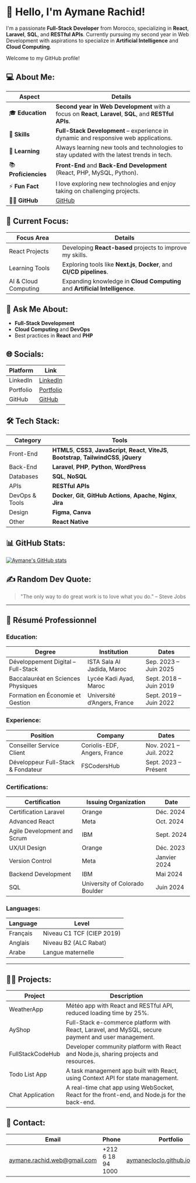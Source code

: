 # 👋 Hello, I'm Aymane Rachid!

I'm a passionate **Full-Stack Developer** from Morocco, specializing in **React**, **Laravel**, **SQL**, and **RESTful APIs**. Currently pursuing my second year in Web Development with aspirations to specialize in **Artificial Intelligence** and **Cloud Computing**.

Welcome to my GitHub profile!

## 💻 About Me:
| **Aspect**             | **Details**                                                                                                  |
|------------------------|--------------------------------------------------------------------------------------------------------------|
| 🎓 **Education**        | **Second year in Web Development** with a focus on **React**, **Laravel**, **SQL**, and **RESTful APIs**.     |
| 🚀 **Skills**           | **Full-Stack Development** – experience in dynamic and responsive web applications.                          |
| 🌱 **Learning**         | Always learning new tools and technologies to stay updated with the latest trends in tech.                    |
| 📚 **Proficiencies**    | **Front-End** and **Back-End Development** (React, PHP, MySQL, Python).                                      |
| ⚡ **Fun Fact**          | I love exploring new technologies and enjoy taking on challenging projects.                                   |
| 👨‍💻 **GitHub**         | [GitHub](https://github.com/aymanecloclo)                                                                    |

## 🔭 Current Focus:
| **Focus Area**         | **Details**                                                                                                     |
|------------------------|-----------------------------------------------------------------------------------------------------------------|
| React Projects         | Developing **React-based** projects to improve my skills.                                                       |
| Learning Tools         | Exploring tools like **Next.js**, **Docker**, and **CI/CD pipelines**.                                          |
| AI & Cloud Computing   | Expanding knowledge in **Cloud Computing** and **Artificial Intelligence**.                                     |

## 💬 Ask Me About:
- **Full-Stack Development**
- **Cloud Computing** and **DevOps**
- Best practices in **React** and **PHP**

## 🌐 Socials:
| **Platform**   | **Link**                                                                                                      |
|----------------|----------------------------------------------------------------------------------------------------------------|
| LinkedIn       | [LinkedIn](https://www.linkedin.com/in/aymane-rachid-106700317/)                                               |
| Portfolio      | [Portfolio](https://aymanecloclo.github.io/Portfolio)                                                          |
| GitHub         | [GitHub](https://github.com/aymanecloclo)                                                                      |

## 🛠️ Tech Stack:
| **Category**   | **Tools**                                                                                                     |
|----------------|----------------------------------------------------------------------------------------------------------------|
| Front-End      | **HTML5**, **CSS3**, **JavaScript**, **React**, **ViteJS**, **Bootstrap**, **TailwindCSS**, **jQuery**          |
| Back-End       | **Laravel**, **PHP**, **Python**, **WordPress**                                                                |
| Databases      | **SQL**, **NoSQL**                                                                                             |
| APIs           | **RESTful APIs**                                                                                                |
| DevOps & Tools | **Docker**, **Git**, **GitHub Actions**, **Apache**, **Nginx**, **Jira**                                       |
| Design         | **Figma**, **Canva**                                                                                            |
| Other          | **React Native**                                                                                                |

## 📊 GitHub Stats:
[![Aymane's GitHub stats](https://github-readme-stats.vercel.app/api?username=aymanecloclo&show_icons=true&theme=radical)](https://github.com/aymanecloclo)

## ✍️ Random Dev Quote:
> "The only way to do great work is to love what you do." – Steve Jobs

---

## 📑 Résumé Professionnel

### **Education**:
| **Degree**                      | **Institution**                      | **Dates**                       |
|----------------------------------|--------------------------------------|---------------------------------|
| Développement Digital – Full-Stack | ISTA Sala Al Jadida, Maroc           | Sep. 2023 – Juin 2025           |
| Baccalauréat en Sciences Physiques | Lycée Kadi Ayad, Maroc               | Sept. 2018 – Juin 2019          |
| Formation en Économie et Gestion  | Université d’Angers, France          | Sept. 2019 – Juin 2022          |

### **Experience**:
| **Position**               | **Company**                            | **Dates**                      |
|----------------------------|----------------------------------------|--------------------------------|
| Conseiller Service Client   | Coriolis-EDF, Angers, France           | Nov. 2021 – Juil. 2022         |
| Développeur Full-Stack & Fondateur | FSCodersHub                        | Sept. 2023 – Présent           |

### **Certifications**:
| **Certification**                        | **Issuing Organization**        | **Date**                       |
|------------------------------------------|---------------------------------|--------------------------------|
| Certification Laravel                    | Orange                          | Déc. 2024                      |
| Advanced React                           | Meta                            | Oct. 2024                      |
| Agile Development and Scrum              | IBM                             | Sept. 2024                     |
| UX/UI Design                             | Orange                          | Déc. 2023                      |
| Version Control                          | Meta                            | Janvier 2024                   |
| Backend Development                      | IBM                             | Mai 2024                       |
| SQL                                      | University of Colorado Boulder   | Juin 2024                      |

### **Languages**:
| **Language**   | **Level**                         |
|----------------|-----------------------------------|
| Français       | Niveau C1 TCF (CIEP 2019)         |
| Anglais        | Niveau B2 (ALC Rabat)             |
| Arabe          | Langue maternelle                 |

---

## 🧑‍💻 Projects:
| **Project**            | **Description**                                                                                               |
|------------------------|---------------------------------------------------------------------------------------------------------------|
| WeatherApp             | Météo app with React and RESTful API, reduced loading time by 25%.                                            |
| AyShop                 | Full-Stack e-commerce platform with React, Laravel, and MySQL, secure payment and user management.             |
| FullStackCodeHub       | Developer community platform with React and Node.js, sharing projects and resources.                          |
| Todo List App          | A task management app built with React, using Context API for state management.                                |
| Chat Application       | A real-time chat app using WebSocket, React for the front-end, and Node.js for the back-end.                  |

## 📧 Contact:
| **Email**                            | **Phone**                   | **Portfolio**                               |
|--------------------------------------|-----------------------------|---------------------------------------------|
| [aymane.rachid.web@gmail.com](mailto:aymane.rachid.web@gmail.com) | +212 6 18 94 1000            | [aymanecloclo.github.io/Portfolio](https://aymanecloclo.github.io/Portfolio) |
